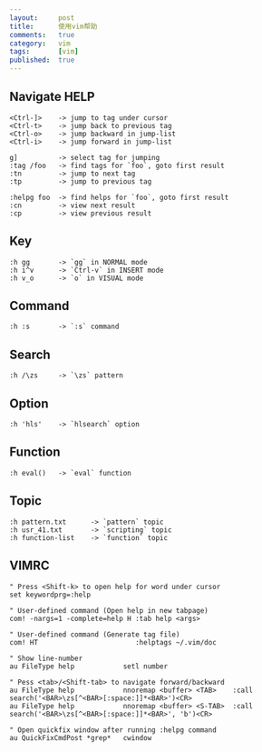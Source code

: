 ```yaml
---
layout:     post
title:      使用vim帮助
comments:   true
category:   vim
tags:       [vim]
published:  true
---
```


## Navigate HELP

    <Ctrl-]>    -> jump to tag under cursor
    <Ctrl-t>    -> jump back to previous tag
    <Ctrl-o>    -> jump backward in jump-list
    <Ctrl-i>    -> jump forward in jump-list
    
    g]          -> select tag for jumping
    :tag /foo   -> find tags for `foo`, goto first result
    :tn         -> jump to next tag
    :tp         -> jump to previous tag
    
    :helpg foo  -> find helps for `foo`, goto first result
    :cn         -> view next result
    :cp         -> view previous result

## Key

    :h gg       -> `gg` in NORMAL mode
    :h i^v      -> `Ctrl-v` in INSERT mode
    :h v_o      -> `o` in VISUAL mode

## Command

    :h :s       -> `:s` command

## Search

    :h /\zs     -> `\zs` pattern

## Option

    :h 'hls'    -> `hlsearch` option

## Function

    :h eval()   -> `eval` function

## Topic

    :h pattern.txt      -> `pattern` topic
    :h usr_41.txt       -> `scripting` topic
    :h function-list    -> `function` topic

## VIMRC

    " Press <Shift-k> to open help for word under cursor
    set keywordprg=:help

    " User-defined command (Open help in new tabpage)
    com! -nargs=1 -complete=help H :tab help <args>
    
    " User-defined command (Generate tag file)
    com! HT                        :helptags ~/.vim/doc

    " Show line-number
    au FileType help            setl number

    " Pess <tab>/<Shift-tab> to navigate forward/backward
    au FileType help            nnoremap <buffer> <TAB>    :call search('<BAR>\zs[^<BAR>[:space:]]*<BAR>')<CR>
    au FileType help            nnoremap <buffer> <S-TAB>  :call search('<BAR>\zs[^<BAR>[:space:]]*<BAR>', 'b')<CR>
    
    " Open quickfix window after running :helpg command
    au QuickFixCmdPost *grep*   cwindow
